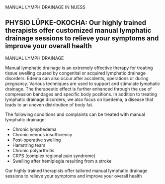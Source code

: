 MANUAL LYMPH DRAINAGE IN NUESS

PHYSIO LÜPKE-OKOCHA: Our highly trained therapists offer customized manual lymphatic drainage sessions to relieve your symptoms and improve your overall health
---------------------------------------------------------------------------------------------------------------------------------------------------------------

MANUAL LYMPH DRAINAGE

Manual lymphatic drainage is an extremely effective therapy for treating tissue swelling caused by congenital or acquired lymphatic drainage disorders. Edema can also occur after accidents, operations or during pregnancy. Various techniques are used to support and stimulate lymphatic drainage. The therapeutic effect is further enhanced through the use of compression bandages and specific body positions. In addition to treating lymphatic drainage disorders, we also focus on lipedema, a disease that leads to an uneven distribution of body fat.

The following conditions and complaints can be treated with manual lymphatic drainage:

*   Chronic lymphedema
*   Chronic venous insufficiency
*   Post-operative swelling
*   Hamstring tears
*   Chronic polyarthritis
*   CRPS (complex regional pain syndrome)
*   Swelling after hemiplegia resulting from a stroke

Our highly trained therapists offer tailored manual lymphatic drainage sessions to relieve your symptoms and improve your overall health